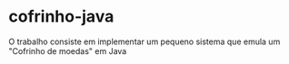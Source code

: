 # cofrinho-java
O trabalho consiste em implementar um pequeno sistema que emula um "Cofrinho de moedas" em Java
